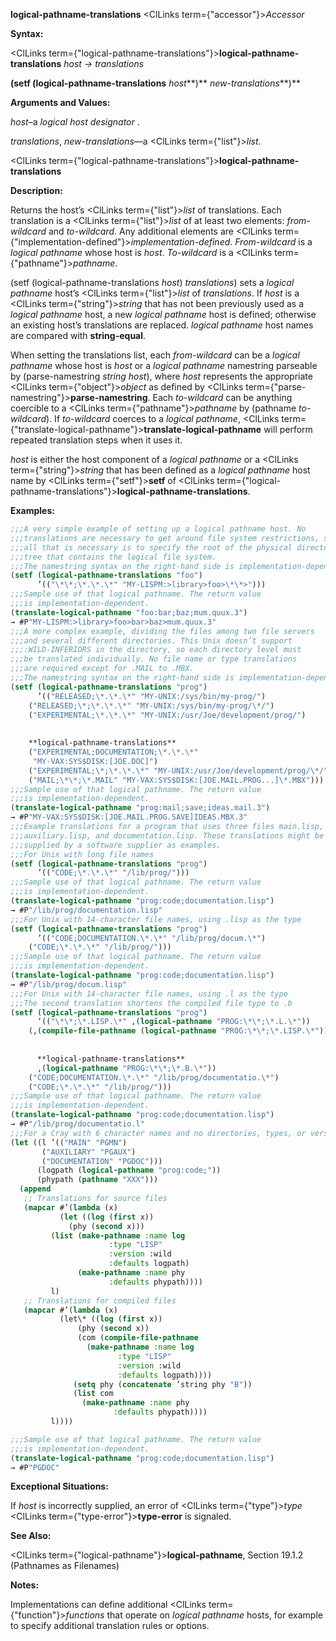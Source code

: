 **logical-pathname-translations** <ClLinks  term={"accessor"}><i>Accessor</i></ClLinks> 



**Syntax:** 



<ClLinks  term={"logical-pathname-translations"}><b>logical-pathname-translations</b></ClLinks> *host → translations* 



<!-- **(setf (logical-pathname-translations** *host<ClLinks  term={"t"}><b>*)</b></ClLinks> *new-translations***)**  -->
**(setf (logical-pathname-translations** *host***)** *new-translations***)** 



**Arguments and Values:** 



*host*–a *logical host designator* . 



*translations*, *new-translations*—a <ClLinks  term={"list"}><i>list</i></ClLinks>. 







 



 



<ClLinks  term={"logical-pathname-translations"}><b>logical-pathname-translations</b></ClLinks> 



**Description:** 



Returns the host’s <ClLinks  term={"list"}><i>list</i></ClLinks> of translations. Each translation is a <ClLinks  term={"list"}><i>list</i></ClLinks> of at least two elements: *from-wildcard* and *to-wildcard*. Any additional elements are <ClLinks  term={"implementation-defined"}><i>implementation-defined</i></ClLinks>. *From-wildcard* is a *logical pathname* whose host is *host*. *To-wildcard* is a <ClLinks  term={"pathname"}><i>pathname</i></ClLinks>. 



(setf (logical-pathname-translations *host*) *translations*) sets a *logical pathname* host’s <ClLinks  term={"list"}><i>list</i></ClLinks> of *translations*. If *host* is a <ClLinks  term={"string"}><i>string</i></ClLinks> that has not been previously used as a *logical pathname* host, a new *logical pathname* host is defined; otherwise an existing host’s translations are replaced. *logical pathname* host names are compared with **string-equal**. 



When setting the translations list, each *from-wildcard* can be a *logical pathname* whose host is *host* or a *logical pathname* namestring parseable by (parse-namestring *string host*), where *host* represents the appropriate <ClLinks  term={"object"}><i>object</i></ClLinks> as defined by <ClLinks  term={"parse-namestring"}><b>parse-namestring</b></ClLinks>. Each *to-wildcard* can be anything coercible to a <ClLinks  term={"pathname"}><i>pathname</i></ClLinks> by (pathname *to-wildcard*). If *to-wildcard* coerces to a *logical pathname*, <ClLinks  term={"translate-logical-pathname"}><b>translate-logical-pathname</b></ClLinks> will perform repeated translation steps when it uses it. 



*host* is either the host component of a *logical pathname* or a <ClLinks  term={"string"}><i>string</i></ClLinks> that has been defined as a *logical pathname* host name by <ClLinks  term={"setf"}><b>setf</b></ClLinks> of <ClLinks  term={"logical-pathname-translations"}><b>logical-pathname-translations</b></ClLinks>. 



**Examples:**
```lisp
;;;A very simple example of setting up a logical pathname host. No 
;;;translations are necessary to get around file system restrictions, so 
;;;all that is necessary is to specify the root of the physical directory 
;;;tree that contains the logical file system. 
;;;The namestring syntax on the right-hand side is implementation-dependent. 
(setf (logical-pathname-translations "foo") 
      ’(("\*\*;\*.\*.\*" "MY-LISPM:>library>foo>\*\*>"))) 
;;;Sample use of that logical pathname. The return value 
;;;is implementation-dependent. 
(translate-logical-pathname "foo:bar;baz;mum.quux.3") 
→ #P"MY-LISPM:>library>foo>bar>baz>mum.quux.3" 
;;;A more complex example, dividing the files among two file servers 
;;;and several different directories. This Unix doesn’t support 
;;;:WILD-INFERIORS in the directory, so each directory level must 
;;;be translated individually. No file name or type translations 
;;;are required except for .MAIL to .MBX. 
;;;The namestring syntax on the right-hand side is implementation-dependent. 
(setf (logical-pathname-translations "prog") 
      ’(("RELEASED;\*.\*.\*" "MY-UNIX:/sys/bin/my-prog/") 
	("RELEASED;\*;\*.\*.\*" "MY-UNIX:/sys/bin/my-prog/\*/") 
	("EXPERIMENTAL;\*.\*.\*" "MY-UNIX:/usr/Joe/development/prog/") 
	
	
	**logical-pathname-translations** 
	("EXPERIMENTAL;DOCUMENTATION;\*.\*.\*" 
	 "MY-VAX:SYS$DISK:[JOE.DOC]") 
	("EXPERIMENTAL;\*;\*.\*.\*" "MY-UNIX:/usr/Joe/development/prog/\*/") 
	("MAIL;\*\*;\*.MAIL" "MY-VAX:SYS$DISK:[JOE.MAIL.PROG...]\*.MBX"))) 
;;;Sample use of that logical pathname. The return value 
;;;is implementation-dependent. 
(translate-logical-pathname "prog:mail;save;ideas.mail.3") 
→ #P"MY-VAX:SYS$DISK:[JOE.MAIL.PROG.SAVE]IDEAS.MBX.3" 
;;;Example translations for a program that uses three files main.lisp, 
;;;auxiliary.lisp, and documentation.lisp. These translations might be 
;;;supplied by a software supplier as examples. 
;;;For Unix with long file names 
(setf (logical-pathname-translations "prog") 
      ’(("CODE;\*.\*.\*" "/lib/prog/"))) 
;;;Sample use of that logical pathname. The return value 
;;;is implementation-dependent. 
(translate-logical-pathname "prog:code;documentation.lisp") 
→ #P"/lib/prog/documentation.lisp" 
;;;For Unix with 14-character file names, using .lisp as the type 
(setf (logical-pathname-translations "prog") 
      ’(("CODE;DOCUMENTATION.\*.\*" "/lib/prog/docum.\*") 
	("CODE;\*.\*.\*" "/lib/prog/"))) 
;;;Sample use of that logical pathname. The return value 
;;;is implementation-dependent. 
(translate-logical-pathname "prog:code;documentation.lisp") 
→ #P"/lib/prog/docum.lisp" 
;;;For Unix with 14-character file names, using .l as the type 
;;;The second translation shortens the compiled file type to .b 
(setf (logical-pathname-translations "prog") 
      ‘(("\*\*;\*.LISP.\*" ,(logical-pathname "PROG:\*\*;\*.L.\*")) 
	(,(compile-file-pathname (logical-pathname "PROG:\*\*;\*.LISP.\*")) 
	  
	  
	  **logical-pathname-translations** 
	  ,(logical-pathname "PROG:\*\*;\*.B.\*")) 
	("CODE;DOCUMENTATION.\*.\*" "/lib/prog/documentatio.\*") 
	("CODE;\*.\*.\*" "/lib/prog/"))) 
;;;Sample use of that logical pathname. The return value 
;;;is implementation-dependent. 
(translate-logical-pathname "prog:code;documentation.lisp") 
→ #P"/lib/prog/documentatio.l" 
;;;For a Cray with 6 character names and no directories, types, or versions. (setf (logical-pathname-translations "prog") 
(let ((l ’(("MAIN" "PGMN") 
	   ("AUXILIARY" "PGAUX") 
	   ("DOCUMENTATION" "PGDOC"))) 
      (logpath (logical-pathname "prog:code;")) 
      (phypath (pathname "XXX"))) 
  (append 
   ;; Translations for source files 
   (mapcar #’(lambda (x) 
	       (let ((log (first x)) 
		     (phy (second x))) 
		 (list (make-pathname :name log 
				      :type "LISP" 
				      :version :wild 
				      :defaults logpath) 
		       (make-pathname :name phy 
				      :defaults phypath)))) 
	     l) 
   ;; Translations for compiled files 
   (mapcar #’(lambda (x) 
	       (let\* ((log (first x)) 
		       (phy (second x)) 
		       (com (compile-file-pathname 
			     (make-pathname :name log 
					    :type "LISP" 
					    :version :wild 
					    :defaults logpath)))) 
		      (setq phy (concatenate ’string phy "B")) 
		      (list com 
			    (make-pathname :name phy 
					   :defaults phypath)))) 
	     l)))) 

;;;Sample use of that logical pathname. The return value 
;;;is implementation-dependent. 
(translate-logical-pathname "prog:code;documentation.lisp") 
→ #P"PGDOC" 
```
**Exceptional Situations:** 



If *host* is incorrectly supplied, an error of <ClLinks  term={"type"}><i>type</i></ClLinks> <ClLinks  term={"type-error"}><b>type-error</b></ClLinks> is signaled. 



**See Also:** 



<ClLinks  term={"logical-pathname"}><b>logical-pathname</b></ClLinks>, Section 19.1.2 (Pathnames as Filenames) 



**Notes:** 



Implementations can define additional <ClLinks  term={"function"}><i>functions</i></ClLinks> that operate on *logical pathname* hosts, for example to specify additional translation rules or options. 




